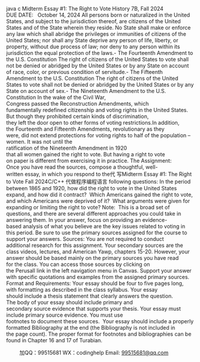 java c
Midterm Essay #1: The Right to Vote
History 7B, Fall 2024
DUE DATE:   October 14, 2024
All persons born or naturalized in the United States, and subject to the jurisdiction thereof, are citizens of the United States and of the State wherein they reside. No State shall make or enforce any law which shall abridge the privileges or immunities of citizens of the United States; nor shall any State deprive any person of life, liberty, or property, without due process of law; nor deny to any person within its jurisdiction the equal protection of the laws.- The Fourteenth Amendment to the U.S. Constitution
The right of citizens of the United States to vote shall not be denied or abridged by the United States or by any State on account of race, color, or previous condition of servitude.- The Fifteenth Amendment to the U.S. Constitution
The right of citizens of the United States to vote shall not be denied or abridged by the United States or by any State on account of sex.- The Nineteenth Amendment to the U.S. Constitution
In the wake of the Civil War, Congress passed the Reconstruction Amendments, which fundamentally redefined citizenship and voting rights in the United States.  But though they prohibited certain kinds of discrimination, they left the door open to other forms of voting restrictions.In addition, the Fourteenth and Fifteenth Amendments, revolutionary as they were, did not extend protections for voting rights to half of the population – women. It was not until the ratification of the Nineteenth Amendment in 1920 that all women gained the right to vote.
But having a right to vote on paper is different from exercising it in practice.
The Assignment:
Once you have read the sources, compose a thoughtful, well-written essay, in which you respond to the代 写Midterm Essay #1: The Right to Vote Fall 2024C/C++
代做程序编程语言 following questions:
In the period between 1865 and 1920, how did the right to vote in the United States expand, and how did it contract?  Which Americans gained the right to vote, and which Americans were deprived of it?  What arguments were given for expanding or limiting the right to vote?
Note:  This is a broad set of questions, and there are several different approaches you could take in answering them. In your answer, focus on providing an evidence-based analysis of what you believe are the key issues related to voting in this period. Be sure to use the primary sources assigned for the course to support your answers.
Sources:
You are not required to conduct additional research for this assignment. Your secondary sources are the class videos, lectures, and American Yawp, chapters 15-20. However, your answer should be based mainly on the primary sources you have read for the class. You can access those sources by clicking on the Perusall link in the left navigation menu in Canvas.
Support your answer with specific quotations and examples from the assigned primary sources.
Format and Requirements:
Your essay should be four to five pages long, with formatting as described in the class syllabus.
Your essay should include a thesis statement that clearly answers the question. The body of your essay should include primary and secondary source evidence that supports your thesis.
Your essay must include primary source evidence. You must use footnotes to document these sources.  Your essay should include a properly formatted Bibliography at the end (the Bibliography is not included in the page count).
The proper format for footnotes and bibliographies can be found in Chapter 16 and 17 of Turabian.





         
加QQ：99515681  WX：codinghelp  Email: 99515681@qq.com

